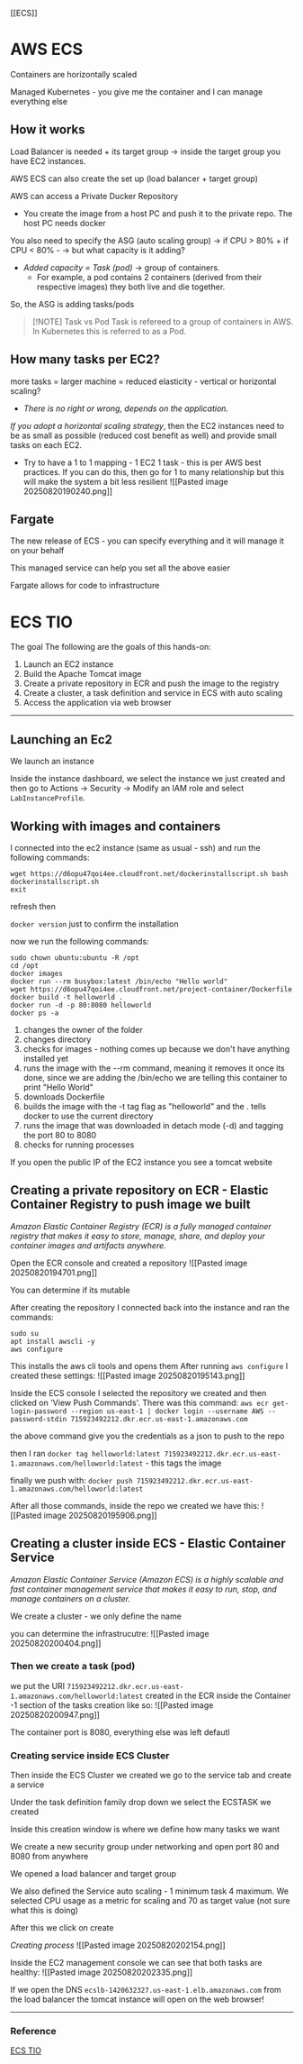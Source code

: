 [[ECS]]
# AWS ECS
Containers are horizontally scaled 

Managed Kubernetes - you give me the container and I can manage everything else

## How it works
Load Balancer is needed + its target group -> inside the target group you have EC2 instances. 

AWS ECS can also create the set up (load balancer + target group)

AWS can access a Private Ducker Repository 
- You create the image from a host PC and push it to the private repo. The host PC needs docker 

You also need to specify the ASG (auto scaling group) -> if CPU > 80% + if CPU < 80% - -> but what capacity is it adding?
- *Added capacity = Task (pod)* -> group of containers. 
	- For example, a pod contains 2 containers (derived from their respective images) they both live and die together.  

So, the ASG is adding tasks/pods

> [!NOTE] Task vs Pod
> Task is refereed to a group of containers in AWS. In Kubernetes this is referred to as a Pod. 

## How many tasks per EC2?
more tasks = larger machine = reduced elasticity - vertical or horizontal scaling? 
- *There is no right or wrong, depends on the application.* 

*If you adopt a horizontal scaling strategy*, then the EC2 instances need to be as small as possible (reduced cost benefit as well) and provide small tasks on each EC2. 
- Try to have a 1 to 1 mapping - 1 EC2 1 task - this is per AWS best practices. If you can do this, then go for 1 to many relationship but this will make the system a bit less resilient 
![[Pasted image 20250820190240.png]]


## Fargate
The new release of ECS - you can specify everything and it will manage it on your behalf 

This managed service can help you set all the above easier 

Fargate allows for code to infrastructure 


# ECS TIO

The goal The following are the goals of this hands-on:
1. Launch an EC2 instance 
2. Build the Apache Tomcat image 
3. Create a private repository in ECR and push the image to the registry 
4. Create a cluster, a task definition and service in ECS with auto scaling 
5. Access the application via web browser

---

## Launching an Ec2
We launch an instance

Inside the instance dashboard, we select the instance we just created and then go to Actions -> Security -> Modify an IAM role and select `LabInstanceProfile`.

## Working with images and containers 
I connected into the ec2 instance (same as usual - ssh) and run the following commands:
```
wget https://d6opu47qoi4ee.cloudfront.net/dockerinstallscript.sh bash 
dockerinstallscript.sh
exit
```

refresh then

`docker version` just to confirm the installation

now we run the following commands:

```
sudo chown ubuntu:ubuntu -R /opt 
cd /opt 
docker images 
docker run --rm busybox:latest /bin/echo "Hello world" 
wget https://d6opu47qoi4ee.cloudfront.net/project-container/Dockerfile 
docker build -t helloworld . 
docker run -d -p 80:8080 helloworld 
docker ps -a
```

1. changes the owner of the folder
2. changes directory 
3. checks for images - nothing comes up because we don't have anything installed yet 
4. runs the image with the --rm command, meaning it removes it once its done, since we are adding the /bin/echo we are telling this container to print "Hello World"
5. downloads Dockerfile
6. builds the image with the -t tag flag as "helloworld" and the . tells docker to use the current directory 
7. runs the image that was downloaded in detach mode (-d) and tagging the port 80 to 8080 
8. checks for running processes 

If you open the public IP of the EC2 instance you see a tomcat website 


## Creating a private repository on ECR - Elastic Container Registry to push image we built
*Amazon Elastic Container Registry (ECR) is a fully managed container registry that makes it easy to store, manage, share, and deploy your container images and artifacts anywhere.*

Open the ECR console and created a repository 
![[Pasted image 20250820194701.png]]

You can determine if its mutable

After creating the repository I connected back into the instance and ran the commands:

```
sudo su
apt install awscli -y
aws configure
```

This installs the aws cli tools and opens them
After running `aws configure` I created these settings:
![[Pasted image 20250820195143.png]]

Inside the ECS console I selected the repository we created and then clicked on 'View Push Commands'. There was this command: `aws ecr get-login-password --region us-east-1 | docker login --username AWS --password-stdin 715923492212.dkr.ecr.us-east-1.amazonaws.com`

the above command give you the credentials as a json to push to the repo

then I ran `docker tag helloworld:latest 715923492212.dkr.ecr.us-east-1.amazonaws.com/helloworld:latest` - this tags the image

finally we push with: `docker push 715923492212.dkr.ecr.us-east-1.amazonaws.com/helloworld:latest`

After all those commands, inside the repo we created we have this:
![[Pasted image 20250820195906.png]]

## Creating a cluster inside ECS - Elastic Container Service
*Amazon Elastic Container Service (Amazon ECS) is a highly scalable and fast container management service that makes it easy to run, stop, and manage containers on a cluster.*

We create a cluster - we only define the name 

you can determine the infrastrucutre:
![[Pasted image 20250820200404.png]]

### Then we create a task (pod)
we put the URI `715923492212.dkr.ecr.us-east-1.amazonaws.com/helloworld:latest` created in the ECR inside the Container -1 section of the tasks creation like so:
![[Pasted image 20250820200947.png]]

The container port is 8080, everything else was left defautl

### Creating service inside ECS Cluster
Then inside the ECS Cluster we created we go to the service tab and create a service

Under the task definition family drop down we select the ECSTASK we created 

Inside this creation window is where we define how many tasks we want 

We create a new security group under networking and open port 80 and 8080 from anywhere 

We opened a load balancer and target group

We also defined the Service auto scaling - 1 minimum task 4 maximum. We selected CPU usage as a metric for scaling and 70 as target value (not sure what this is doing)

After this we click on create

*Creating process*
![[Pasted image 20250820202154.png]]


Inside the EC2 management console we can see that both tasks are healthy:
![[Pasted image 20250820202335.png]]

If we open the DNS `ecslb-1420632327.us-east-1.elb.amazonaws.com` from the load balancer the tomcat instance will open on the web browser!


--- 
### Reference
[ECS TIO](https://d6opu47qoi4ee.cloudfront.net/labs/tio/containers/ecs_tio.pdf)